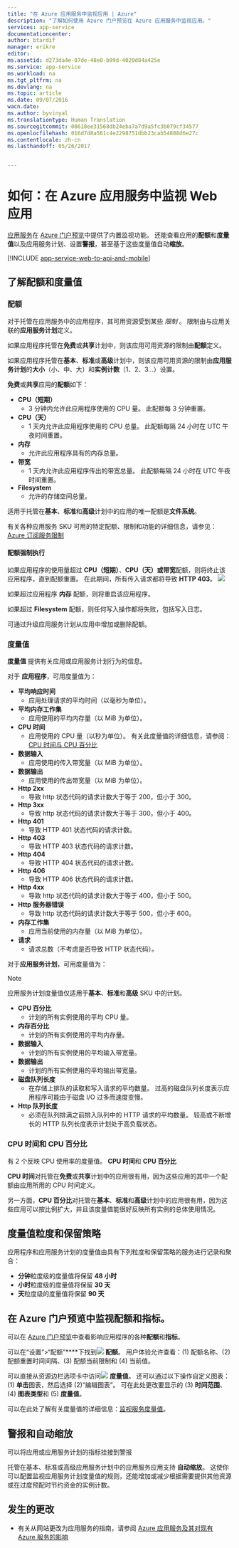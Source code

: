 ```yaml
---
title: "在 Azure 应用服务中监视应用 | Azure"
description: "了解如何使用 Azure 门户预览在 Azure 应用服务中监视应用。"
services: app-service
documentationcenter: 
author: btardif
manager: erikre
editor: 
ms.assetid: d273da4e-07de-48e0-b99d-4020d84a425e
ms.service: app-service
ms.workload: na
ms.tgt_pltfrm: na
ms.devlang: na
ms.topic: article
ms.date: 09/07/2016
wacn.date: 
ms.author: byvinyal
ms.translationtype: Human Translation
ms.sourcegitcommit: 08618ee31568db24eba7a7d9a5fc3b079cf34577
ms.openlocfilehash: 016d7d8a561c4e2298751dbb23cab54888d6e27c
ms.contentlocale: zh-cn
ms.lasthandoff: 05/26/2017


---
```

# <a name="how-to-monitor-apps-in-azure-app-service"></a>如何：在 Azure 应用服务中监视 Web 应用
[应用服务](/app-service-web/app-service-changes-existing-services)在 [Azure 门户预览](https://portal.azure.cn)中提供了内置监视功能。
还能查看应用的**配额**和**度量值**以及应用服务计划、设置**警报**，甚至基于这些度量值自动**缩放**。

[!INCLUDE [app-service-web-to-api-and-mobile](../../includes/app-service-web-to-api-and-mobile.md)]

## <a name="understanding-quotas-and-metrics"></a>了解配额和度量值
### <a name="quotas"></a>配额
对于托管在应用服务中的应用程序，其可用资源受到某些 *限制* 。 限制由与应用关联的**应用服务计划**定义。

如果应用程序托管在**免费**或**共享**计划中，则该应用可用资源的限制由**配额**定义。

如果应用程序托管在**基本**、**标准**或**高级**计划中，则该应用可用资源的限制由**应用服务计划**的**大小**（小、中、大）和**实例计数**（1、2、3...）设置。

**免费**或**共享**应用的**配额**如下：

* **CPU（短期）**
    * 3 分钟内允许此应用程序使用的 CPU 量。 此配额每 3 分钟重置。
* **CPU（天）**
    * 1 天内允许此应用程序使用的 CPU 总量。 此配额每隔 24 小时在 UTC 午夜时间重置。
* **内存**
    * 允许此应用程序具有的内存总量。
* **带宽**
    * 1 天内允许此应用程序传出的带宽总量。
      此配额每隔 24 小时在 UTC 午夜时间重置。
* **Filesystem**
    * 允许的存储空间总量。

适用于托管在**基本**、**标准**和**高级**计划中的应用的唯一配额是**文件系统**。

有关各种应用服务 SKU 可用的特定配额、限制和功能的详细信息，请参见：[Azure 订阅服务限制](../azure-subscription-service-limits.md#app-service-limits)

#### <a name="quota-enforcement"></a>配额强制执行
如果应用程序的使用量超过 **CPU（短期）**、**CPU（天）**或**带宽**配额，则将终止该应用程序，直到配额重置。 在此期间，所有传入请求都将导致 **HTTP 403**。
![][http403]

如果超过应用程序 **内存** 配额，则将重启该应用程序。

如果超过 **Filesystem** 配额，则任何写入操作都将失败，包括写入日志。

可通过升级应用服务计划从应用中增加或删除配额。

### <a name="metrics"></a>度量值
**度量值** 提供有关应用或应用服务计划行为的信息。

对于 **应用程序**，可用度量值为：

* **平均响应时间**
    * 应用处理请求的平均时间（以毫秒为单位）。
* **平均内存工作集**
    * 应用使用的平均内存量（以 MiB 为单位）。
* **CPU 时间**
    * 应用使用的 CPU 量（以秒为单位）。 有关此度量值的详细信息，请参阅：[CPU 时间与 CPU 百分比](#cpu-time-vs-cpu-percentage)
* **数据输入**
    * 应用使用的传入带宽量（以 MiB 为单位）。
* **数据输出**
    * 应用使用的传出带宽量（以 MiB 为单位）。
* **Http 2xx**
    * 导致 http 状态代码的请求计数大于等于 200，但小于 300。
* **Http 3xx**
    * 导致 http 状态代码的请求计数大于等于 300，但小于 400。
* **Http 401**
    * 导致 HTTP 401 状态代码的请求计数。
* **Http 403**
    * 导致 HTTP 403 状态代码的请求计数。
* **Http 404**
    * 导致 HTTP 404 状态代码的请求计数。
* **Http 406**
    * 导致 HTTP 406 状态代码的请求计数。
* **Http 4xx**
    * 导致 http 状态代码的请求计数大于等于 400，但小于 500。
* **Http 服务器错误**
    * 导致 http 状态代码的请求计数大于等于 500，但小于 600。
* **内存工作集**
    * 应用当前使用的内存量（以 MiB 为单位）。
* **请求**
    * 请求总数（不考虑是否导致 HTTP 状态代码）。

对于**应用服务计划**，可用度量值为：

> [!NOTE]
> 应用服务计划度量值仅适用于**基本**、**标准**和**高级** SKU 中的计划。
> 
> 

* **CPU 百分比**
    * 计划的所有实例使用的平均 CPU 量。
* **内存百分比**
    * 计划的所有实例使用的平均内存量。
* **数据输入**
    * 计划的所有实例使用的平均输入带宽量。
* **数据输出**
    * 计划的所有实例使用的平均输出带宽量。
* **磁盘队列长度**
    * 在存储上排队的读取和写入请求的平均数量。 过高的磁盘队列长度表示应用程序可能由于磁盘 I/O 过多而速度变慢。
* **Http 队列长度**
    * 必须在队列排满之前排入队列中的 HTTP 请求的平均数量。 较高或不断增长的 HTTP 队列长度表示计划处于高负载状态。

### <a name="cpu-time-vs-cpu-percentage"></a>CPU 时间和 CPU 百分比
<!-- To do: Fix Anchor (#CPU-time-vs.-CPU-percentage) -->

有 2 个反映 CPU 使用率的度量值。 **CPU 时间**和 **CPU 百分比**

**CPU 时间**对托管在**免费**或**共享**计划中的应用很有用，因为这些应用的其中一个配额由应用所用的 CPU 时间定义。

另一方面，**CPU 百分比**对托管在**基本**、**标准**和**高级**计划中的应用很有用，因为这些应用可以按比例扩大，并且该度量值能很好反映所有实例的总体使用情况。

## <a name="metrics-granularity-and-retention-policy"></a>度量值粒度和保留策略
应用程序和应用服务计划的度量值由具有下列粒度和保留策略的服务进行记录和聚合：

* **分钟**粒度级的度量值将保留 **48 小时**
* **小时**粒度级的度量值将保留 **30 天**
* **天**粒度级的度量值将保留 **90 天**

## <a name="monitoring-quotas-and-metrics-in-the-azure-portal-preview"></a>在 Azure 门户预览中监视配额和指标。
可以在 [Azure 门户预览](https://portal.azure.cn)中查看影响应用程序的各种**配额**和**指标**。

可以在“设置”>“配额”****下找到![][quotas]
**配额**。 用户体验允许查看：(1) 配额名称、(2) 配额重置时间间隔、(3) 配额当前限制和 (4) 当前值。

可以直接从资源边栏选项卡中访问![][metrics]
**度量值**。 还可以通过以下操作自定义图表：(1) **单击**图表，然后选择 (2)“编辑图表”。
可在此处更改要显示的 (3) **时间范围**、(4) **图表类型**和 (5) **度量值**。  

可以在此处了解有关度量值的详细信息：[监视服务度量值](../monitoring-and-diagnostics/insights-how-to-customize-monitoring.md)。

## <a name="alerts-and-autoscale"></a>警报和自动缩放
可以将应用或应用服务计划的指标挂接到警报

托管在基本、标准或高级应用服务计划中的应用服务应用支持 **自动缩放**。 这使你可以配置监视应用服务计划度量值的规则，还能增加或减少根据需要提供其他资源或在过度预配时节约资金的实例计数。

## <a name="whats-changed"></a>发生的更改
* 有关从网站更改为应用服务的指南，请参阅 [Azure 应用服务及其对现有 Azure 服务的影响](/app-service-web/app-service-changes-existing-services)

[fzilla]:http://go.microsoft.com/fwlink/?LinkId=247914
[vmsizes]:/cloud-services/cloud-services-sizes-specs

<!-- Images. -->
[http403]: ./media/web-sites-monitor/http403.png
[quotas]: ./media/web-sites-monitor/quotas.png
[metrics]: ./media/web-sites-monitor/metrics.png
